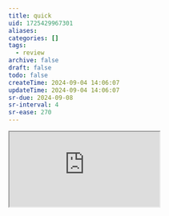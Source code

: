 ```yaml
---
title: quick
uid: 1725429967301
aliases:
categories: []
tags:
  - review
archive: false
draft: false
todo: false
createTime: 2024-09-04 14:06:07
updateTime: 2024-09-04 14:06:07
sr-due: 2024-09-08
sr-interval: 4
sr-ease: 270
---
```


<iframe
  class="iframe_full"
  src="https://dict.youdao.com/result?word=quick&lang=en"
>
</iframe>

